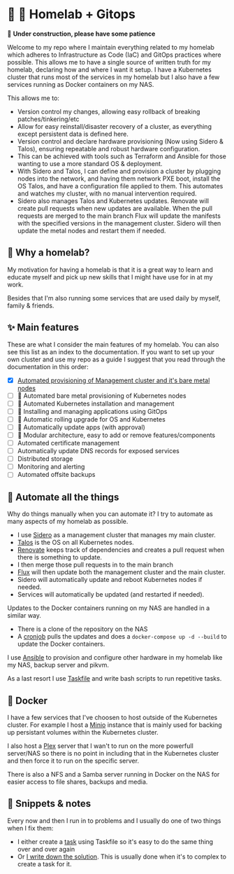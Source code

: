 # 🏡 🧪 Homelab + Gitops

🚧 **Under construction, please have some patience**

Welcome to my repo where I maintain everything related to my homelab which adheres to Infrastructure as Code (IaC) and GitOps practices where possible. This allows me to have a single source of written truth for my homelab, declaring how and where I want it setup. I have a Kubernetes cluster that runs most of the services in my homelab but I also have a few services running as Docker containers on my NAS.

This allows me to:
* Version control my changes, allowing easy rollback of breaking patches/tinkering/etc
* Allow for easy reinstall/disaster recovery of a cluster, as everything except persistent data is defined here.
* Version control and declare hardware provisioning (Now using Sidero & Talos), ensuring repeatable and robust hardware configuration.
* This can be achieved with tools such as Terraform and Ansible for those wanting to use a more standard OS & deployment.
* With Sidero and Talos, I can define and provision a cluster by plugging nodes into the network, and having them network PXE boot, install the OS Talos, and have a configuration file applied to them. This automates and watches my cluster, with no manual intervention required.
* Sidero also manages Talos and Kubernetes updates. Renovate will create pull requests when new updates are available. When the pull requests are merged to the main branch Flux will update the manifests with the specified versions in the management cluster. Sidero will then update the metal nodes and restart them if needed.

## 🧪 Why a homelab?

My motivation for having a homelab is that it is a great way to learn and educate myself and pick up new skills that I might have use for in at my work.

Besides that I'm also running some services that are used daily by myself, family & friends.

## ✨ Main features
These are what I consider the main features of my homelab. You can also see this list as an index to the documentation. If you want to set up your own cluster and use my repo as a guide I suggest that you read through the documentation in this order:

- [x] [Automated provisioning of Management cluster and it's bare metal nodes](docs/management-cluster.md)
- [ ] 🚧 Automated bare metal provisioning of Kubernetes nodes
- [ ] 🚧 Automated Kubernetes installation and management
- [ ] 🚧 Installing and managing applications using GitOps
- [ ] 🚧 Automatic rolling upgrade for OS and Kubernetes
- [ ] 🚧 Automatically update apps (with approval)
- [ ] 🚧 Modular architecture, easy to add or remove features/components
- [ ] Automated certificate management
- [ ] Automatically update DNS records for exposed services
- [ ] Distributed storage
- [ ] Monitoring and alerting
- [ ] Automated offsite backups

## 🤖 Automate all the things
Why do things manually when you can automate it? I try to automate as many aspects of my homelab as possible.

* I use [Sidero](sidero.md) as a management cluster that manages my main cluster.
* [Talos](https://talos.dev) is the OS on all Kubernetes nodes.
* [Renovate](https://www.whitesourcesoftware.com/free-developer-tools/renovate) keeps track of dependencies and creates a pull request when there is something to update.
* I then merge those pull requests in to the main branch
* [Flux](https://fluxcd.io) will then update both the management cluster and the main cluster.
* Sidero will automatically update and reboot Kubernetes nodes if needed.
* Services will automatically be updated (and restarted if needed).

Updates to the Docker containers running on my NAS are handled in a similar way.

* There is a clone of the repository on the NAS
* A [cronjob](scripts/automatic-docker-updates.sh) pulls the updates and does a `docker-compose up -d --build` to update the Docker containers.

I use [Ansible](https://ansible.com) to provision and configure other hardware in my homelab like my NAS, backup server and pikvm.

As a last resort I use [Taskfile](http://taskfile.dev) and write bash scripts to run repetitive tasks.

## 🐳 Docker
I have a few services that I've choosen to host outside of the Kubernetes cluster. For example I host a [Minio](https://min.io) instance that is mainly used for backing up persistant volumes within the Kubernetes cluster.

I also host a [Plex](https://plex.tv) server that I wan't to run on the more powerfull server/NAS so there is no point in including that in the Kubernetes cluster and then force it to run on the specific server.

There is also a NFS and a Samba server running in Docker on the NAS for easier access to file shares, backups and media.

## 📓 Snippets & notes
Every now and then I run in to problems and I usually do one of two things when I fix them:

* I either create a [task](.taskfiles/) using Taskfile so it's easy to do the same thing over and over again
* Or [I write down the solution](docs/snippets.md). This is usually done when it's to complex to create a task for it.
